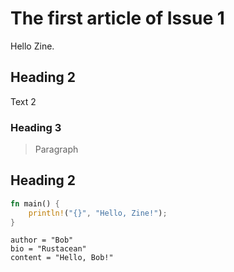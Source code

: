 # The first article of Issue 1

Hello Zine.

## Heading 2

Text 2

### Heading 3

> Paragraph

## Heading 2

```rs
fn main() {
    println!("{}", "Hello, Zine!");
}
```

```quote
author = "Bob"
bio = "Rustacean"
content = "Hello, Bob!"
```
